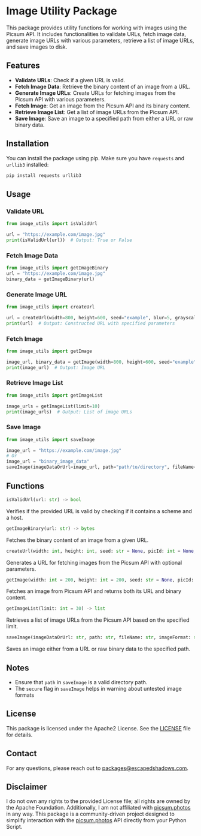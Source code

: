 # Image Utility Package

This package provides utility functions for working with images using the Picsum API. It includes functionalities to validate URLs, fetch image data, generate image URLs with various parameters, retrieve a list of image URLs, and save images to disk.

## Features

- **Validate URLs**: Check if a given URL is valid.
- **Fetch Image Data**: Retrieve the binary content of an image from a URL.
- **Generate Image URLs**: Create URLs for fetching images from the Picsum API with various parameters.
- **Fetch Image**: Get an image from the Picsum API and its binary content.
- **Retrieve Image List**: Get a list of image URLs from the Picsum API.
- **Save Image**: Save an image to a specified path from either a URL or raw binary data.

## Installation

You can install the package using pip. Make sure you have `requests` and `urllib3` installed:

```bash
pip install requests urllib3
```

## Usage

### Validate URL

```python
from image_utils import isValidUrl

url = "https://example.com/image.jpg"
print(isValidUrl(url))  # Output: True or False
```

### Fetch Image Data

```python
from image_utils import getImageBinary
url = "https://example.com/image.jpg"
binary_data = getImageBinary(url)
```

### Generate Image URL

```python
from image_utils import createUrl

url = createUrl(width=800, height=600, seed="example", blur=5, grayscale=True)
print(url)  # Output: Constructed URL with specified parameters
```

### Fetch Image

```python
from image_utils import getImage

image_url, binary_data = getImage(width=800, height=600, seed="example")
print(image_url)  # Output: Image URL
```

### Retrieve Image List

```python
from image_utils import getImageList

image_urls = getImageList(limit=10)
print(image_urls)  # Output: List of image URLs
```

### Save Image

```python
from image_utils import saveImage

image_url = "https://example.com/image.jpg"
# Or
image_url = "binary_image_data"
saveImage(imageDataOrUrl=image_url, path="path/to/directory", fileName="image", imageFormat="jpg")
```

## Functions

```python
isValidUrl(url: str) -> bool
```
Verifies if the provided URL is valid by checking if it contains a scheme and a host.

```python
getImageBinary(url: str) -> bytes
```
Fetches the binary content of an image from a given URL.

```python
createUrl(width: int, height: int, seed: str = None, picId: int = None, blur: int = None, grayscale: bool = False) -> str
```
Generates a URL for fetching images from the Picsum API with optional parameters.

```python
getImage(width: int = 200, height: int = 200, seed: str = None, picId: int = None, blur: int = None, grayscale: bool = False) -> tuple
```
Fetches an image from Picsum API and returns both its URL and binary content.

```python
getImageList(limit: int = 30) -> list
```
Retrieves a list of image URLs from the Picsum API based on the specified limit.

```python
saveImage(imageDataOrUrl: str, path: str, fileName: str, imageFormat: str, secure: bool = True) -> None
```
Saves an image either from a URL or raw binary data to the specified path.

## Notes

- Ensure that ```path``` in ```saveImage``` is a valid directory path.
- The ```secure``` flag in ```saveImage``` helps in warning about untested image formats

## License

This package is licensed under the Apache2 License. See the [LICENSE](https://www.apache.org/licenses/LICENSE-2.0.txt) file for details.

## Contact

For any questions, please reach out to packages@escapedshadows.com.

## Disclaimer
I do not own any rights to the provided License file; all rights are owned by the Apache Foundation. Additionally, I am not affiliated with [picsum.photos](https://picsum.photos) in any way. This package is a community-driven project designed to simplify interaction with the [picsum.photos](https://picsum.photos) API directly from your Python Script.